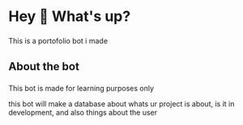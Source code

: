 <h1 align="left">Hey 👋 What's up?</h1>

###

<p align="left">This is a portofolio bot i made</p>

###

<h2 align="left">About the bot</h2>

###

<p align="left">This bot is made for learning purposes only

this bot will make a database about whats ur project is about, is it in development, and also things about the user</p>

###

<h2 align="left"></h2>

###

<div align="left">
</div>

###
